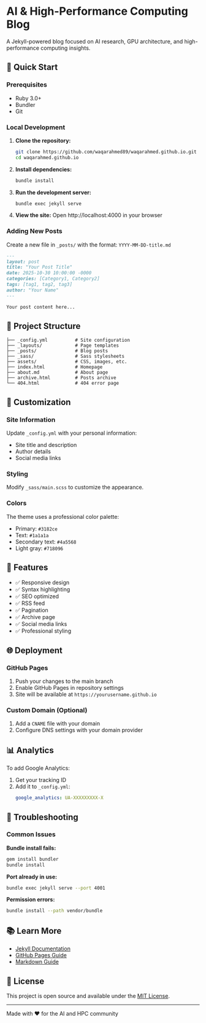 # AI & High-Performance Computing Blog

A Jekyll-powered blog focused on AI research, GPU architecture, and high-performance computing insights.

## 🚀 Quick Start

### Prerequisites
- Ruby 3.0+
- Bundler
- Git

### Local Development

1. **Clone the repository:**
   ```bash
   git clone https://github.com/waqarahmed89/waqarahmed.github.io.git
   cd waqarahmed.github.io
   ```

2. **Install dependencies:**
   ```bash
   bundle install
   ```

3. **Run the development server:**
   ```bash
   bundle exec jekyll serve
   ```

4. **View the site:**
   Open http://localhost:4000 in your browser

### Adding New Posts

Create a new file in `_posts/` with the format: `YYYY-MM-DD-title.md`

```markdown
---
layout: post
title: "Your Post Title"
date: 2025-10-30 10:00:00 -0000
categories: [Category1, Category2]
tags: [tag1, tag2, tag3]
author: "Your Name"
---

Your post content here...
```

## 📁 Project Structure

```
├── _config.yml          # Site configuration
├── _layouts/            # Page templates
├── _posts/              # Blog posts
├── _sass/               # Sass stylesheets
├── assets/              # CSS, images, etc.
├── index.html           # Homepage
├── about.md             # About page
├── archive.html         # Posts archive
└── 404.html             # 404 error page
```

## 🎨 Customization

### Site Information
Update `_config.yml` with your personal information:
- Site title and description
- Author details
- Social media links

### Styling
Modify `_sass/main.scss` to customize the appearance.

### Colors
The theme uses a professional color palette:
- Primary: `#3182ce`
- Text: `#1a1a1a`
- Secondary text: `#4a5568`
- Light gray: `#718096`

## 📝 Features

- ✅ Responsive design
- ✅ Syntax highlighting
- ✅ SEO optimized
- ✅ RSS feed
- ✅ Pagination
- ✅ Archive page
- ✅ Social media links
- ✅ Professional styling

## 🌐 Deployment

### GitHub Pages
1. Push your changes to the main branch
2. Enable GitHub Pages in repository settings
3. Site will be available at `https://yourusername.github.io`

### Custom Domain (Optional)
1. Add a `CNAME` file with your domain
2. Configure DNS settings with your domain provider

## 📊 Analytics

To add Google Analytics:
1. Get your tracking ID
2. Add it to `_config.yml`:
   ```yaml
   google_analytics: UA-XXXXXXXXX-X
   ```

## 🔧 Troubleshooting

### Common Issues

**Bundle install fails:**
```bash
gem install bundler
bundle install
```

**Port already in use:**
```bash
bundle exec jekyll serve --port 4001
```

**Permission errors:**
```bash
bundle install --path vendor/bundle
```

## 📚 Learn More

- [Jekyll Documentation](https://jekyllrb.com/docs/)
- [GitHub Pages Guide](https://docs.github.com/en/pages)
- [Markdown Guide](https://www.markdownguide.org/)

## 📄 License

This project is open source and available under the [MIT License](LICENSE).

---

Made with ❤️ for the AI and HPC community